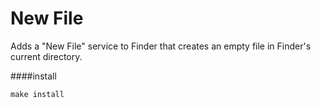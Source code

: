 New File
=====

Adds a "New File" service to Finder that creates an empty file in Finder's current directory.

####install

    make install
